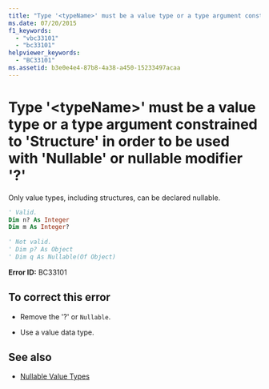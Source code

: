 ```yaml
---
title: "Type '<typeName>' must be a value type or a type argument constrained to 'Structure' in order to be used with 'Nullable' or nullable modifier '?'"
ms.date: 07/20/2015
f1_keywords: 
  - "vbc33101"
  - "bc33101"
helpviewer_keywords: 
  - "BC33101"
ms.assetid: b3e0e4e4-87b8-4a38-a450-15233497acaa
---
```

# Type '\<typeName>' must be a value type or a type argument constrained to 'Structure' in order to be used with 'Nullable' or nullable modifier '?'
Only value types, including structures, can be declared nullable.  
  
```vb  
' Valid.  
Dim n? As Integer  
Dim m As Integer?  
  
' Not valid.  
' Dim p? As Object  
' Dim q As Nullable(Of Object)  
```  
  
 **Error ID:** BC33101  
  
## To correct this error  
  
- Remove the '?' or `Nullable`.  
  
- Use a value data type.  
  
## See also

- [Nullable Value Types](../programming-guide/language-features/data-types/nullable-value-types.md)
